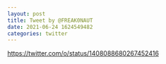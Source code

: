 ```yaml
--- 
layout: post 
title: Tweet by @FREAK0NAUT 
date: 2021-06-24 1624549482 
categories: twitter 
--- 
```

https://twitter.com/o/status/1408088680267452416